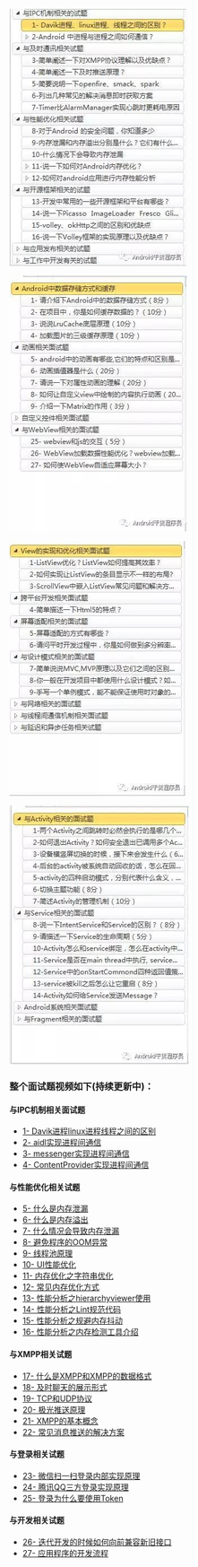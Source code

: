 ![](img/面试题1.jpg)

![](img/面试题2.jpg)

![](img/面试题3.jpg)

![](img/面试题4.jpg)

### 整个面试题视频如下(持续更新中)：

#### 与IPC机制相关面试题

- [1- Davik进程linux进程线程之间的区别](https://v.qq.com/x/page/a03916l1n7h.html)
- [2- aidl实现进程间通信](https://v.qq.com/x/page/m0391pnoyl7.html)
- [3- messenger实现进程间通信](https://v.qq.com/x/page/t0391b2gjm5.html)
- [4- ContentProvider实现进程间通信](https://v.qq.com/x/page/v0391vx3ynb.html)

#### 与性能优化相关试题

- [5- 什么是内存泄漏](https://v.qq.com/x/page/n0391if5dtb.html)
- [6- 什么是内存溢出](https://v.qq.com/x/page/q03917e4zk5.html)
- [7- 什么情况会导致内存泄漏](https://v.qq.com/x/page/j03927ullcj.html)
- [8- 避免程序的OOM异常](https://v.qq.com/x/page/w0392bn6wto.html)
- [9- 线程池原理](https://v.qq.com/x/page/u0393izwfut.html)
- [10- UI性能优化](https://v.qq.com/x/page/j0393ytx9ob.html)
- [11- 内存优化之字符串优化](https://v.qq.com/x/page/k0393ataw3l.html)
- [12- 常见内存优化方式](https://v.qq.com/x/page/j0393gm2p7j.html)
- [13- 性能分析之hierarchyviewer使用](https://v.qq.com/x/page/y0393sa0jlp.html)
- [14- 性能分析之Lint规范代码](https://v.qq.com/x/page/d039381wbas.html)
- [15- 性能分析之规避内存抖动](https://v.qq.com/x/page/x0393gf7qp6.html)
- [16- 性能分析之内存检测工具介绍](https://v.qq.com/x/page/e03933o0tp7.html)

#### 与XMPP相关试题

- [17- 什么是XMPP和XMPP的数据格式](https://v.qq.com/x/page/t0394w3zhoa.html)
- [18- 及时聊天的展示形式](https://v.qq.com/x/page/k0394y5jo6d.html)
- [19- TCP和UDP协议](https://v.qq.com/x/page/b0394lzj76e.html)
- [20- 极光推送原理](https://v.qq.com/x/page/h0394a7zioh.html)
- [21- XMPP的基本概念](https://v.qq.com/x/page/s0394k4p10i.html)
- [22- 常见消息推送的解决方案](https://v.qq.com/x/page/h0394s3mc5k.html)

#### 与登录相关试题

- [23- 微信扫一扫登录内部实现原理](https://v.qq.com/x/page/u03952rbbkc.html)
- [24- 腾讯QQ三方登录实现原理](https://v.qq.com/x/page/p03953hoam3.html)
- [25- 登录为什么要使用Token](https://v.qq.com/x/page/c0395s3jd4f.html)

#### 与开发相关试题

- [26- 迭代开发的时候如何向前兼容新旧接口](https://v.qq.com/x/page/a0395pv28zm.html)
- [27- 应用程序的开发流程](https://v.qq.com/x/page/v0395agrpdw.html)